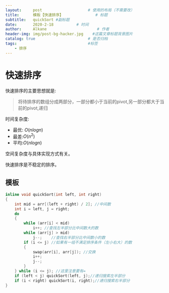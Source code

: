 ```yaml
---
layout:     post                    # 使用的布局（不需要改）
title:      模板【快速排序】              # 标题 
subtitle:   quickSort #副标题
date:       2020-2-18          # 时间
author:     Alkane                      # 作者
header-img: img/post-bg-hacker.jpg    #这篇文章标题背景图片
catalog: true                       # 是否归档
tags:                               #标签
    - 排序
---
```


# 快速排序

快速排序的主要思想就是:

> 将待排序的数组分成两部分，一部分都小于当前的pivot,另一部分都大于当前的pivot,递归



时间复杂度:

- 最优: $O(nlogn)$
- 最差:$O(n^2)$
- 平均:$O(nlogn)$



空间复杂度与具体实现方式有关。



快速排序是不稳定的排序。



## 模板

```cpp
inline void quickSort(int left, int right)
{
	int mid = arr[(left + right) / 2]; //中间数
	int i = left, j = right;
	do
	{
		while (arr[i] < mid)
			i++; //查找左半部分比中间数大的数
		while (arr[j] > mid)
			j--;    //查找右半部分比中间数小的数
		if (i <= j) //如果有一组不满足排序条件（左小右大）的数
		{
			swap(arr[i], arr[j]); //交换
			i++;
			j--;
		}
	} while (i <= j); //这里注意要有=
	if (left < j) quickSort(left, j);//递归搜索左半部分
	if (i < right) quickSort(i, right);//递归搜索右半部分
}
```

